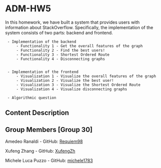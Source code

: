 # ADM-HW5
In this homework, we have built a system that provides users with information about StackOverflow. Specifically, the implementation of the system consists of two parts: backend and frontend.
     
     - Implementation of the backend
         - Functionality 1 - Get the overall features of the graph
         - Functionality 2 - Find the best users!
         - Functionality 3 - Shortest Ordered Route
         - Functionality 4 - Disconnecting graphs
         
 
     - Implementation of the frontend
         - Visualization 1 - Visualize the overall features of the graph
         - Visualization 2 - Visualize the best user!
         - Visualization 3 - Visualize the Shortest Ordered Route
         - Visualization 4 - Visualize disconnecting graphs
     
     - Algorithmic question


## Content Description

 ## Group Members [Group 30]
 
 Amedeo Ranaldi - GitHub: [Requiem98](https://github.com/Requiem98) 
 
 Xufeng Zhang - GitHub: [XufengZh](https://github.com/XufengZh) 
 
 Michele Luca Puzzo - GitHub: [michele1783](https://github.com/michele1783) 
